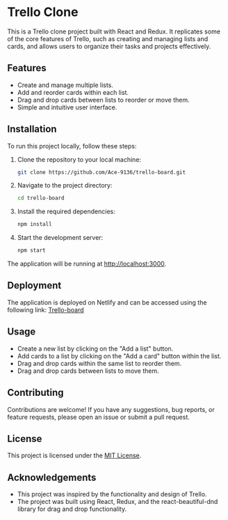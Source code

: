 # Trello Clone

This is a Trello clone project built with React and Redux. It replicates some of the core features of Trello, such as creating and managing lists and cards, and allows users to organize their tasks and projects effectively.

## Features

- Create and manage multiple lists.
- Add and reorder cards within each list.
- Drag and drop cards between lists to reorder or move them.
- Simple and intuitive user interface.

## Installation

To run this project locally, follow these steps:

1. Clone the repository to your local machine:
    ```bash
    git clone https://github.com/Ace-9136/trello-board.git
2. Navigate to the project directory:
    ```bash
    cd trello-board
3. Install the required dependencies:
    ```bash
    npm install
4. Start the development server:
    ```bash
    npm start

The application will be running at [http://localhost:3000](http://localhost:3000).

## Deployment
The application is deployed on Netlify and can be accessed using the following link: [Trello-board](https://trello-board-100.netlify.app/)

## Usage

- Create a new list by clicking on the "Add a list" button.
- Add cards to a list by clicking on the "Add a card" button within the list.
- Drag and drop cards within the same list to reorder them.
- Drag and drop cards between lists to move them.

## Contributing

Contributions are welcome! If you have any suggestions, bug reports, or feature requests, please open an issue or submit a pull request.

## License

This project is licensed under the [MIT License](LICENSE).

## Acknowledgements

- This project was inspired by the functionality and design of Trello.
- The project was built using React, Redux, and the react-beautiful-dnd library for drag and drop functionality.
